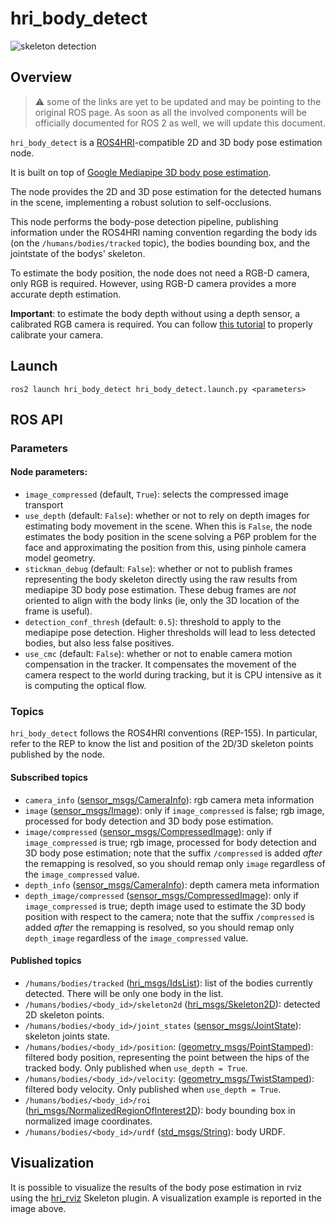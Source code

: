hri_body_detect
=======================

![skeleton detection](doc/skeleton_detection.png)

Overview
--------

> :warning: some of the links are yet to be updated and
> may be pointing to the original ROS page. As soon
> as all the involved components will be officially
> documented for ROS 2 as well, we will update
> this document.


`hri_body_detect` is a [ROS4HRI](https://wiki.ros.org/hri)-compatible
2D and 3D body pose estimation node.

It is built on top of [Google Mediapipe 3D body pose estimation](https://google.github.io/mediapipe/solutions/pose.html).

The node provides the 2D and 3D pose estimation for the detected humans 
in the scene, implementing a robust solution to self-occlusions.

This node performs the body-pose detection pipeline, 
publishing information under the ROS4HRI naming convention regarding
the body ids (on the `/humans/bodies/tracked` topic), the bodies bounding box,
and the jointstate of the bodys' skeleton.

To estimate the body position, the node does not need a RGB-D camera,
only RGB is required. However, using RGB-D camera provides a more 
accurate depth estimation.

**Important**: to estimate the body depth without using a depth sensor, 
a calibrated RGB camera is required. 
You can follow [this tutorial](https://navigation.ros.org/tutorials/docs/camera_calibration.html)
to properly calibrate your camera.

Launch
------

`ros2 launch hri_body_detect hri_body_detect.launch.py <parameters>`

ROS API
-------

### Parameters

#### Node parameters:

- `image_compressed` (default, `True`): selects the compressed image transport
- `use_depth` (default: `False`): whether or not to rely on depth images 
  for estimating body movement in the scene. When this is `False`, the node
  estimates the body position in the scene solving a P6P problem for the
  face and approximating the position from this, using pinhole camera
  model geometry. 
- `stickman_debug` (default: `False`): whether or not to publish frames
  representing the body skeleton directly using the raw results from mediapipe
  3D body pose estimation. These debug frames are *not* oriented to align 
  with the body links (ie, only the 3D location of the frame is useful).
- `detection_conf_thresh` (default: `0.5`): threshold to apply to the mediapipe
  pose detection. Higher thresholds will lead to less detected bodies, but also
  less false positives.
- `use_cmc` (default: `False`): whether or not to enable camera motion
  compensation in the tracker. It compensates the movement of the camera respect
  to the world during tracking, but it is CPU intensive as it is computing the
  optical flow.

### Topics

`hri_body_detect` follows the ROS4HRI conventions (REP-155). In particular, 
refer to the REP to know the list and position of the 2D/3D skeleton 
points published by the node.

#### Subscribed topics

- `camera_info`
  ([sensor_msgs/CameraInfo](https://docs.ros2.org/latest/api/sensor_msgs/msg/CameraInfo.html)):
  rgb camera meta information
- `image`
  ([sensor_msgs/Image](https://docs.ros2.org/latest/api/sensor_msgs/msg/Image.html)):
  only if `image_compressed` is false;
  rgb image, processed for body detection and 3D body pose estimation.
- `image/compressed`
  ([sensor_msgs/CompressedImage](https://docs.ros2.org/latest/api/sensor_msgs/msg/CompressedImage.html)):
  only if `image_compressed` is true;
  rgb image, processed for body detection and 3D body pose estimation;
  note that the suffix `/compressed` is added *after* the remapping is resolved,
  so you should remap only `image` regardless of the `image_compressed` value.
- `depth_info`
  ([sensor_msgs/CameraInfo](https://docs.ros2.org/latest/api/sensor_msgs/msg/CameraInfo.html)):
  depth camera meta information
- `depth_image/compressed`
  ([sensor_msgs/CompressedImage](https://docs.ros2.org/latest/api/sensor_msgs/msg/CompressedImage.html)):
  only if `image_compressed` is true;
  depth image used to estimate the 3D body position with respect to the camera;
  note that the suffix `/compressed` is added *after* the remapping is resolved,
  so you should remap only `depth_image` regardless of the `image_compressed` value.

#### Published topics

- `/humans/bodies/tracked`
  ([hri_msgs/IdsList](http://docs.ros.org/en/api/hri_msgs/html/msg/IdsList.html)):
  list of the bodies currently detected. There will be only
  one body in the list.
- `/humans/bodies/<body_id>/skeleton2d`
  ([hri_msgs/Skeleton2D](http://docs.ros.org/en/api/hri_msgs/html/msg/Skeleton2D.html)):
  detected 2D skeleton points.
- `/humans/bodies/<body_id>/joint_states`
  ([sensor_msgs/JointState](https://docs.ros2.org/latest/api/sensor_msgs/msg/JointState.html)):
  skeleton joints state.
- `/humans/bodies/<body_id>/position`:
  ([geometry_msgs/PointStamped](https://docs.ros2.org/latest/api/geometry_msgs/msg/PointStamped.html)):
  filtered body position, representing the point between the hips of the tracked body. Only published 
  when `use_depth = True`.
- `/humans/bodies/<body_id>/velocity`:
  ([geometry_msgs/TwistStamped](https://docs.ros2.org/latest/api/geometry_msgs/msg/TwistStamped.html)):
  filtered body velocity. Only published when `use_depth = True`.
- `/humans/bodies/<body_id>/roi`
  ([hri_msgs/NormalizedRegionOfInterest2D](http://docs.ros.org/en/noetic/api/hri_msgs/html/msg/NormalizedRegionOfInterest2D.html)):
  body bounding box in normalized image coordinates.
- `/humans/bodies/<body_id>/urdf`
  ([std_msgs/String](https://docs.ros2.org/latest/api/std_msgs/msg/String.html)):
  body URDF.

Visualization
-------------

It is possible to visualize the results of the body pose estimation 
in rviz using the [hri_rviz](https://github.com/ros4hri/hri_rviz) 
Skeleton plugin. A visualization example is reported in the image above. 









